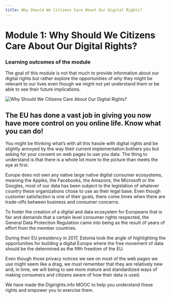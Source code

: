 ```yaml
---
title: Why Should We Citizens Care About Our Digital Rights?
---
```


# Module 1: Why Should We Citizens Care About Our Digital Rights?

### Learning outcomes of the module

The goal of this module is not that much to provide information about our digital rights but rather explore the opportunities of why they might be relevant to our lives even though we might not yet understand them or be able to see their future implications.  

![Why Should We Citizens Care About Our Digital Rights?](http://digirights.info/img/digirightsmodule1infographic.jpg)

## The EU has done a vast job in giving you now have more control on you online life. Know what you can do!

You might be thinking what’s with all this hassle with digital rights and be slightly annoyed by the way their current implementation bothers you but asking for your consent on web pages to use you data. The thing to understand is that there is a whole lot more to the picture than meets the eye at first.

Europe does not own any native large native digital consumer ecosystems, meaning the Apples, the Facebooks, the Amazons, the Microsoft or the Googles, most of our data has been subject to the legislation of whatever country these organizations chose to use as their legal base. Even though customer satisfaction is one of their goals, there come times when there are trade-offs between business and consumer concerns.

To foster the creation of a digital and data ecosystem for Europeans that is fair and demands that a certain level consumer rights respected, the General Data Protection Regulation came into being as the result of years of effort from the member countries. 

During their EU presidency in 2017, Estonia took the angle of highlighting the opportunities for building a digital Europe where the free movement of data should be the determined as the fifth freedom of the EU.  

Even though those privacy notices we see on most of the web pages we use might seem like a drag, we must remember that they are relatively new and, in time, we will being to see more mature and standardized ways of making consumers and citizens aware of how their data is used.

We have made the Digirights.info MOOC to help you understand these rights and empower you to exercise them.
